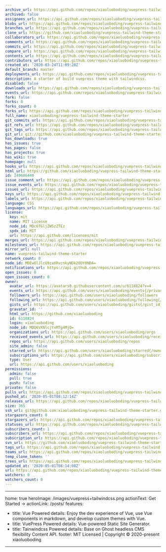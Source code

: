```yaml
---
archive_url: https://api.github.com/repos/xiaoluoboding/vuepress-tailwind-theme-starter/{archive_format}{/ref}
archived: false
assignees_url: https://api.github.com/repos/xiaoluoboding/vuepress-tailwind-theme-starter/assignees{/user}
blobs_url: https://api.github.com/repos/xiaoluoboding/vuepress-tailwind-theme-starter/git/blobs{/sha}
branches_url: https://api.github.com/repos/xiaoluoboding/vuepress-tailwind-theme-starter/branches{/branch}
clone_url: https://github.com/xiaoluoboding/vuepress-tailwind-theme-starter.git
collaborators_url: https://api.github.com/repos/xiaoluoboding/vuepress-tailwind-theme-starter/collaborators{/collaborator}
comments_url: https://api.github.com/repos/xiaoluoboding/vuepress-tailwind-theme-starter/comments{/number}
commits_url: https://api.github.com/repos/xiaoluoboding/vuepress-tailwind-theme-starter/commits{/sha}
compare_url: https://api.github.com/repos/xiaoluoboding/vuepress-tailwind-theme-starter/compare/{base}...{head}
contents_url: https://api.github.com/repos/xiaoluoboding/vuepress-tailwind-theme-starter/contents/{+path}
contributors_url: https://api.github.com/repos/xiaoluoboding/vuepress-tailwind-theme-starter/contributors
created_at: '2020-03-24T11:09:28Z'
default_branch: master
deployments_url: https://api.github.com/repos/xiaoluoboding/vuepress-tailwind-theme-starter/deployments
description: A starter of build vuepress theme with tailwindcss.
disabled: false
downloads_url: https://api.github.com/repos/xiaoluoboding/vuepress-tailwind-theme-starter/downloads
events_url: https://api.github.com/repos/xiaoluoboding/vuepress-tailwind-theme-starter/events
fork: false
forks: 0
forks_count: 0
forks_url: https://api.github.com/repos/xiaoluoboding/vuepress-tailwind-theme-starter/forks
full_name: xiaoluoboding/vuepress-tailwind-theme-starter
git_commits_url: https://api.github.com/repos/xiaoluoboding/vuepress-tailwind-theme-starter/git/commits{/sha}
git_refs_url: https://api.github.com/repos/xiaoluoboding/vuepress-tailwind-theme-starter/git/refs{/sha}
git_tags_url: https://api.github.com/repos/xiaoluoboding/vuepress-tailwind-theme-starter/git/tags{/sha}
git_url: git://github.com/xiaoluoboding/vuepress-tailwind-theme-starter.git
has_downloads: true
has_issues: true
has_pages: false
has_projects: true
has_wiki: true
homepage: null
hooks_url: https://api.github.com/repos/xiaoluoboding/vuepress-tailwind-theme-starter/hooks
html_url: https://github.com/xiaoluoboding/vuepress-tailwind-theme-starter
id: 249686440
issue_comment_url: https://api.github.com/repos/xiaoluoboding/vuepress-tailwind-theme-starter/issues/comments{/number}
issue_events_url: https://api.github.com/repos/xiaoluoboding/vuepress-tailwind-theme-starter/issues/events{/number}
issues_url: https://api.github.com/repos/xiaoluoboding/vuepress-tailwind-theme-starter/issues{/number}
keys_url: https://api.github.com/repos/xiaoluoboding/vuepress-tailwind-theme-starter/keys{/key_id}
labels_url: https://api.github.com/repos/xiaoluoboding/vuepress-tailwind-theme-starter/labels{/name}
language: CSS
languages_url: https://api.github.com/repos/xiaoluoboding/vuepress-tailwind-theme-starter/languages
license:
  key: mit
  name: MIT License
  node_id: MDc6TGljZW5zZTEz
  spdx_id: MIT
  url: https://api.github.com/licenses/mit
merges_url: https://api.github.com/repos/xiaoluoboding/vuepress-tailwind-theme-starter/merges
milestones_url: https://api.github.com/repos/xiaoluoboding/vuepress-tailwind-theme-starter/milestones{/number}
mirror_url: null
name: vuepress-tailwind-theme-starter
network_count: 0
node_id: MDEwOlJlcG9zaXRvcnkyNDk2ODY0NDA=
notifications_url: https://api.github.com/repos/xiaoluoboding/vuepress-tailwind-theme-starter/notifications{?since,all,participating}
open_issues: 0
open_issues_count: 0
owner:
  avatar_url: https://avatars0.githubusercontent.com/u/6118824?v=4
  events_url: https://api.github.com/users/xiaoluoboding/events{/privacy}
  followers_url: https://api.github.com/users/xiaoluoboding/followers
  following_url: https://api.github.com/users/xiaoluoboding/following{/other_user}
  gists_url: https://api.github.com/users/xiaoluoboding/gists{/gist_id}
  gravatar_id: ''
  html_url: https://github.com/xiaoluoboding
  id: 6118824
  login: xiaoluoboding
  node_id: MDQ6VXNlcjYxMTg4MjQ=
  organizations_url: https://api.github.com/users/xiaoluoboding/orgs
  received_events_url: https://api.github.com/users/xiaoluoboding/received_events
  repos_url: https://api.github.com/users/xiaoluoboding/repos
  site_admin: false
  starred_url: https://api.github.com/users/xiaoluoboding/starred{/owner}{/repo}
  subscriptions_url: https://api.github.com/users/xiaoluoboding/subscriptions
  type: User
  url: https://api.github.com/users/xiaoluoboding
permissions:
  admin: false
  pull: true
  push: false
private: false
pulls_url: https://api.github.com/repos/xiaoluoboding/vuepress-tailwind-theme-starter/pulls{/number}
pushed_at: '2020-05-01T08:12:14Z'
releases_url: https://api.github.com/repos/xiaoluoboding/vuepress-tailwind-theme-starter/releases{/id}
size: 365
ssh_url: git@github.com:xiaoluoboding/vuepress-tailwind-theme-starter.git
stargazers_count: 0
stargazers_url: https://api.github.com/repos/xiaoluoboding/vuepress-tailwind-theme-starter/stargazers
statuses_url: https://api.github.com/repos/xiaoluoboding/vuepress-tailwind-theme-starter/statuses/{sha}
subscribers_count: 1
subscribers_url: https://api.github.com/repos/xiaoluoboding/vuepress-tailwind-theme-starter/subscribers
subscription_url: https://api.github.com/repos/xiaoluoboding/vuepress-tailwind-theme-starter/subscription
svn_url: https://github.com/xiaoluoboding/vuepress-tailwind-theme-starter
tags_url: https://api.github.com/repos/xiaoluoboding/vuepress-tailwind-theme-starter/tags
teams_url: https://api.github.com/repos/xiaoluoboding/vuepress-tailwind-theme-starter/teams
temp_clone_token: ''
trees_url: https://api.github.com/repos/xiaoluoboding/vuepress-tailwind-theme-starter/git/trees{/sha}
updated_at: '2020-05-01T08:14:08Z'
url: https://api.github.com/repos/xiaoluoboding/vuepress-tailwind-theme-starter
watchers: 0
watchers_count: 0
---
```


---
home: true
heroImage: /images/vuepress+tailwindcss.png
actionText: Get Started →
actionLink: /posts/
features:
  - title: Vue Powered
    details: Enjoy the dev experience of Vue, use Vue components in markdown, and develop custom themes with Vue.
  - title: VuePress Powered
    details: Vue-powered Static Site Generator.
  - title: Tainwindcss Powered
    details: Base on Ghost headless CMS flexibility Content API.
footer: MIT Licensed | Copyright © 2020-present xiaoluoboding
---
